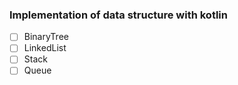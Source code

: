 ### Implementation of data structure with kotlin
- [ ] BinaryTree
- [ ] LinkedList
- [ ] Stack
- [ ] Queue